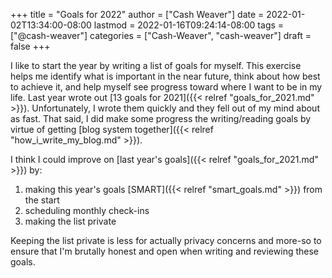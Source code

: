 +++
title = "Goals for 2022"
author = ["Cash Weaver"]
date = 2022-01-02T13:34:00-08:00
lastmod = 2022-01-16T09:24:14-08:00
tags = ["@cash-weaver"]
categories = ["Cash-Weaver", "cash-weaver"]
draft = false
+++

I like to start the year by writing a list of goals for myself. This exercise helps me identify what is important in the near future, think about how best to achieve it, and help myself see progress toward where I want to be in my life. Last year wrote out [13 goals for 2021]({{< relref "goals_for_2021.md" >}}). Unfortunately, I wrote them quickly and they fell out of my mind about as fast. That said, I did make some progress the writing/reading goals by virtue of getting [blog system together]({{< relref "how_i_write_my_blog.md" >}}).

I think I could improve on [last year's goals]({{< relref "goals_for_2021.md" >}}) by:

1.  making this year's goals [SMART]({{< relref "smart_goals.md" >}}) from the start
2.  scheduling monthly check-ins
3.  making the list private

Keeping the list private is less for actually privacy concerns and more-so to ensure that I'm brutally honest and open when writing and reviewing these goals.

